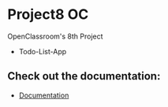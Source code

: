 # Project8 OC
OpenClassroom's 8th Project
* Todo-List-App

## Check out the documentation:
* [Documentation](https://8th-project-of-oc.readthedocs.io/en/latest/)
